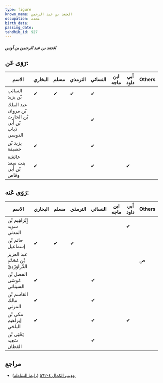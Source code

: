 ```yaml
---
type: figure
known_name: الجعد بن عبد الرحمن
occupation: محدث
birth_date:
passing_date:
tahdhib_id: 927
---
```

##### الجعد بن عبد الرحمن بن أوس

## رَوَى عَن:
| الاسم                                               | البخاري | مسلم | الترمذي | النسائي | ابن ماجه | أبي داود | Others |
| --------------------------------------------------- | ------- | ---- | ------- | ------- | -------- | -------- | ------ |
| السائب بْن يزيد                                     | ✔       | ✔    | ✔       | ✔       |          |          |        |
| عبد الملك بْن مروان بْن الحارث بْن أَبي ذباب الدوسي |         |      |         | ✔       |          |          |        |
| يزيد بْن خصيفة                                      | ✔       |      |         | ✔       |          |          |        |
| عائشة بنت سعد بْن أَبي وقاص                         | ✔       |      |         | ✔       |          | ✔        |        |
## رَوَى عَنه:
| الاسم                                    | البخاري | مسلم | الترمذي | النسائي | ابن ماجه | أبي داود | Others |
| ---------------------------------------- | ------- | ---- | ------- | ------- | -------- | -------- | ------ |
| إِبْرَاهِيم بْن سويد المدني              |         |      |         |         |          | ✔        |        |
| حاتم بْن إسماعيل                         | ✔       | ✔    | ✔       |         |          |          |        |
| عبد العزيز بْن مُحَمَّدٍ الدَّراوَرْدِيّ |         |      |         |         |          |          | ص      |
| الفضل بْن مُوسَى السيناني                | ✔       |      |         | ✔       |          |          |        |
| القاسم بْن مالك المزني                   | ✔       |      |         | ✔       |          |          |        |
| مكي بْن إبراهيم البلخي                   | ✔       |      |         | ✔       |          | ✔        |        |
| يَحْيَى بْن سَعِيد القطان                |         |      |         | ✔       |          |          |        |
## مراجع
- [تهذيب الكمال ٤-٥٦٢](obsidian://open?vault=Tahdhib-al-Kamal&file=Figures/٩٢٧-الجعد%20بن%20عبد%20الرحمن%20بن%20أوس) ([رابط الشاملة](https://shamela.ws/book/3722/2076))